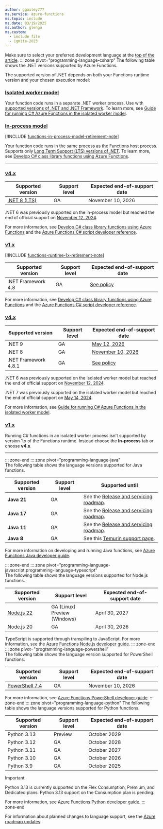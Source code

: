 ```yaml
---
author: ggailey777
ms.service: azure-functions
ms.topic: include
ms.date: 03/19/2025
ms.author: glenga
ms.custom:
  - include file
  - ignite-2023
---
```

Make sure to select your preferred development language at the [top of the article](#top).
::: zone pivot="programming-language-csharp"
The following table shows the .NET versions supported by Azure Functions.  

The supported version of .NET depends on both your Functions runtime version and your chosen execution model:

### [Isolated worker model](#tab/isolated-process)

Your function code runs in a separate .NET worker process. Use with [supported versions of .NET and .NET Framework](../articles/azure-functions/dotnet-isolated-process-guide.md#supported-versions). To learn more, see [Guide for running C# Azure Functions in the isolated worker model](../articles/azure-functions/dotnet-isolated-process-guide.md).

### [In-process model](#tab/in-process)

[!INCLUDE [functions-in-process-model-retirement-note](./functions-in-process-model-retirement-note.md)]

Your function code runs in the same process as the Functions host process. Supports only [Long Term Support (LTS) versions of .NET](../articles/azure-functions/functions-dotnet-class-library.md#supported-versions). To learn more, see [Develop C# class library functions using Azure Functions](../articles/azure-functions/functions-dotnet-class-library.md).  

---

### [v4.x](#tab/v4/in-process)

| Supported version | Support level | Expected end-of-support date |
| ---- | ---- |--- |
| [.NET 8 (LTS)](https://dotnet.microsoft.com/platform/support/policy/dotnet-core#lifecycle) | GA | November 10, 2026 |

.NET 6 was previously supported on the in-process model but reached the end of official support on [November 12, 2024][dotnet-policy].

For more information, see [Develop C# class library functions using Azure Functions](../articles/azure-functions/functions-dotnet-class-library.md) and the [Azure Functions C# script developer reference](../articles/azure-functions/functions-reference-csharp.md).

### [v1.x](#tab/v1/in-process)

[!INCLUDE [functions-runtime-1x-retirement-note](./functions-runtime-1x-retirement-note.md)]

| Supported version | Support level | Expected end-of-support date |
| ---- | ---- |--- |
| .NET Framework 4.8 | GA | [See policy](https://dotnet.microsoft.com/platform/support/policy/dotnet-framework) |
 
For more information, see [Develop C# class library functions using Azure Functions](../articles/azure-functions/functions-dotnet-class-library.md) and the [Azure Functions C# script developer reference](../articles/azure-functions/functions-reference-csharp.md).

### [v4.x](#tab/v4/isolated-process)

| Supported version | Support level | Expected end-of-support date |
| ---- | ---- |--- |
| .NET 9 | GA | [May 12, 2026][dotnet-policy] |
| .NET 8 | GA | [November 10, 2026][dotnet-policy] |
| .NET Framework 4.8.1 | GA | [See policy][dotnet-framework-policy] |

[dotnet-policy]: https://dotnet.microsoft.com/platform/support/policy/dotnet-core#lifecycle
[dotnet-framework-policy]: https://dotnet.microsoft.com/platform/support/policy/dotnet-framework

.NET 6 was previously supported on the isolated worker model but reached the end of official support on [November 12, 2024][dotnet-policy].

.NET 7 was previously supported on the isolated worker model but reached the end of official support on [May 14, 2024][dotnet-policy].

For more information, see [Guide for running C# Azure Functions in the isolated worker model](../articles/azure-functions/dotnet-isolated-process-guide.md).

### [v1.x](#tab/v1/isolated-process)

Running C# functions in an isolated worker process isn't supported by version 1.x of the Functions runtime. Instead choose the **In-process** tab or choose **v4.x**.

---

::: zone-end
::: zone pivot="programming-language-java"  
The following table shows the language versions supported for Java functions.

| Supported version | Support level | Supported until |
| ---- | ---- |--- |
| **Java 21** | GA | See the [Release and servicing roadmap](/java/openjdk/support#release-and-servicing-roadmap). |
| **Java 17** | GA | See the [Release and servicing roadmap](/java/openjdk/support#release-and-servicing-roadmap). |
| **Java 11** | GA |See the [Release and servicing roadmap](/java/openjdk/support#release-and-servicing-roadmap). |
| **Java 8** | GA | See this [Temurin support page](https://adoptium.net/support/). |

For more information on developing and running Java functions, see [Azure Functions Java developer guide](../articles/azure-functions/functions-reference-java.md).

::: zone-end
::: zone pivot="programming-language-javascript,programming-language-typescript"  
The following table shows the language versions supported for Node.js functions.

| Supported version | Support level | Expected end-of-support date |
| ---- | ---- |--- |
| [Node.js 22](https://endoflife.date/nodejs) | GA (Linux) <br> Preview (Windows) | April 30, 2027 |
| [Node.js 20](https://endoflife.date/nodejs) | GA | April 30, 2026 |

TypeScript is supported through transpiling to JavaScript. For more information, see the [Azure Functions Node.js developer guide](../articles/azure-functions/functions-reference-node.md#supported-versions).
::: zone-end  
::: zone pivot="programming-language-powershell"  
The following table shows the language version supported for PowerShell functions.

| Supported version | Support level | Expected end-of-support date |
| ---- | ---- |--- |
| [PowerShell 7.4](/powershell/scripting/install/powershell-support-lifecycle#powershell-end-of-support-dates) | GA | November 10, 2026 |

For more information, see [Azure Functions PowerShell developer guide](../articles/azure-functions/functions-reference-powershell.md).
::: zone-end
::: zone pivot="programming-language-python"
The following table shows the language versions supported for Python functions. 

| Supported version | Support level | Expected end-of-support date |
| ---- | ---- |--- |
| Python 3.13 | Preview | October 2029 |
| Python 3.12 | GA | October 2028 |
| Python 3.11 | GA | October 2027 |
| Python 3.10 | GA | October 2026 |
| Python 3.9 | GA | October 2025 |

> [!IMPORTANT]  
> Python 3.13 is currently supported on the Flex Consumption, Premium, and Dedicated plans. Python 3.13 support on the Consumption plan is pending.

For more information, see [Azure Functions Python developer guide](../articles/azure-functions/functions-reference-python.md).
::: zone-end

For information about planned changes to language support, see the [Azure roadmap updates](https://techcommunity.microsoft.com/search?q=functions+roadmap).
